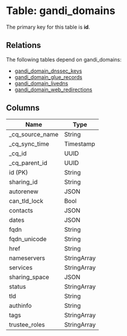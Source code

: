 # Table: gandi_domains

The primary key for this table is **id**.

## Relations

The following tables depend on gandi_domains:
  - [gandi_domain_dnssec_keys](gandi_domain_dnssec_keys.md)
  - [gandi_domain_glue_records](gandi_domain_glue_records.md)
  - [gandi_domain_livedns](gandi_domain_livedns.md)
  - [gandi_domain_web_redirections](gandi_domain_web_redirections.md)

## Columns

| Name          | Type          |
| ------------- | ------------- |
|_cq_source_name|String|
|_cq_sync_time|Timestamp|
|_cq_id|UUID|
|_cq_parent_id|UUID|
|id (PK)|String|
|sharing_id|String|
|autorenew|JSON|
|can_tld_lock|Bool|
|contacts|JSON|
|dates|JSON|
|fqdn|String|
|fqdn_unicode|String|
|href|String|
|nameservers|StringArray|
|services|StringArray|
|sharing_space|JSON|
|status|StringArray|
|tld|String|
|authinfo|String|
|tags|StringArray|
|trustee_roles|StringArray|